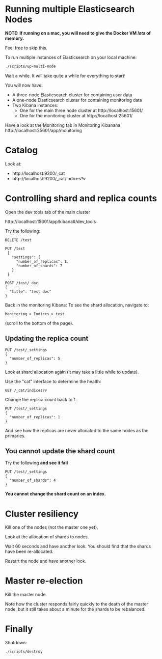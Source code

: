 
# Running multiple Elasticsearch Nodes

**NOTE: If running on a mac, you will need to give the Docker VM _lots_ of memory.**

Feel free to skip this.

To run multiple instances of Elasticsearch on your local machine:

```bash
./scripts/up-multi-node
```

Wait a while.  It will take quite a while for everything to start!

You will now have:

- A three-node Elasticsearch cluster for containing user data
- A one-node Elasticsearch cluster for containing monitoring data
- Two Kibana instances:
  - One for the main three node cluster at http://localhost:15601/
  - One for the monitoring cluster at http://localhost:25601/

Have a look at the Monitoring tab in Monitoring Kibanana 
http://localhost:25601/app/monitoring

# Catalog

Look at:

- http://localhost:9200/_cat
- http://localhost:9200/_cat/indices?v


# Controlling shard and replica counts

Open the dev tools tab of the main cluster

http://localhost:15601/app/kibana#/dev_tools

Try the following:

```
DELETE /test

PUT /test
 {
   "settings": {
     "number_of_replicas": 1,
     "number_of_shards": 7
   }
 }

POST /test/_doc
{
  "title": "test doc"
}
```

Back in the monitoring Kibana:
To see the shard allocation, navigate to:

`Monitoring > Indices > test`

(scroll to the bottom of the page).

## Updating the replica count

```
PUT /test/_settings
{
  "number_of_replicas": 5
}
```

Look at shard allocation again (it may take a little while to update).

Use the "cat" interface to determine the health:

```
GET /_cat/indices?v
```

Change the replica count back to 1.

```
PUT /test/_settings
{
  "number_of_replicas": 1
}
```

And see how the replicas are never allocated to the same nodes as the primaries.

## You cannot update the shard count

Try the following **and see it fail**

```
PUT /test/_settings
{
  "number_of_shards": 4
}
```

**You cannot change the shard count on an index.**


# Cluster resiliency

Kill one of the nodes (not the master one yet).

Look at the allocation of shards to nodes.

Wait 60 seconds and have another look.
You should find that the shards have been re-allocated.

Restart the node and have another look.


# Master re-election

Kill the master node.

Note how the cluster responds fairly quickly to the death of the master node,
but it still takes about a minute for the shards to be rebalanced.


# Finally

Shutdown:

```
./scripts/destroy
```
